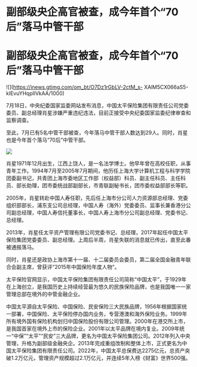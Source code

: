 # 副部级央企高官被查，成今年首个“70后”落马中管干部

# 副部级央企高官被查，成今年首个“70后”落马中管干部

![](https://inews.gtimg.com/om_bt/O7Dz1rGbLV-2ctM_s-
XAlM5CX066aS5-kIEvuYHqpIlVkAA/1000)

7月18日，中央纪委国家监委网站发布消息，中国太平保险集团有限责任公司党委委员、副总经理肖星涉嫌严重违纪违法，目前正接受中央纪委国家监委纪律审查和监察调查。

至此，7月已有5名中管干部被查，今年落马中管干部人数达到29人。同时，肖星也是今年首个落马“70后”中管干部。

![](https://inews.gtimg.com/om_bt/OqPj51fAZxIHT2y5dCjlOVLj4UxHyfr2U64fxnMKcVBzMAA/1000)

肖星1971年12月出生，江西上饶人，是一名法学博士。他早年曾在高校任职，从事青年工作。1994年7月至2005年7月期间，他历任上海大学计算机工程与科学学院团委副书记，共青团上海市委地区工作部（权益部）科员、副主任科员、主任科员、部长助理，团市委统战部副部长，市青联副秘书长，团市委权益部部长等职。

2005年，肖星转赴中国人寿任职，先后任上海市分公司人力资源部总经理、党委组织部部长，浦东支公司总经理，中国人寿（海外）党委委员、监事长兼香港分公司副总经理，中国人寿信托董事长，中国人寿上海市分公司副总经理、党委书记、总经理。

2013年，肖星任太平资产管理有限公司党委书记、总经理，2017年起任中国太平保险集团党委委员、副总经理。上周后半周，肖星失联的消息就已传出，直至此番被通报落马。

同时，肖星还是政协上海市第十一届、十二届委员会委员，第二届全国金融青年联合会副主席，曾获评“2015年中国保险年度人物”。

太平保险官网显示，中国太平保险集团有限责任公司简称“中国太平”，于1929年在上海创立，是我国历史上持续经营最为悠久的民族保险品牌，也是我国唯一一家管理总部在境外的中管金融企业。

中国太平源自太平保险、中国保险、民安保险三大民族品牌，1956年根据国家统一部署，中国保险、太平保险停办国内业务，专营港澳和海外保险业务。1999年所有境外国有保险机构划归中国保险股份有限公司管理。2000年在港交所上市，是我国首家在境外上市的保险企业。2001年以太平品牌在境内复业。2009年统一“中保”“太平”“民安”三大品牌，更名为中国太平保险集团公司。2012年列入中央管理，升格为副部级金融央企。2013年完成重组改制和整体上市，正式更名为中国太平保险集团有限责任公司。2022年，中国太平总保费达2275亿元，总资产突破1.2万亿元，管理资产规模超过2.1万亿元，并连续5年入榜《财富》世界500强。

